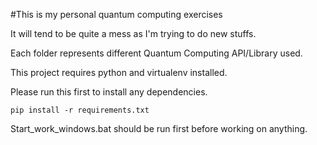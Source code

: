#This is my personal quantum computing exercises

It will tend to be quite a mess as I'm trying to do new stuffs.

Each folder represents different Quantum Computing API/Library used.

This project requires python and virtualenv installed.

Please run this first to install any dependencies.
```
pip install -r requirements.txt
```

Start_work_windows.bat should be run first before working on anything.